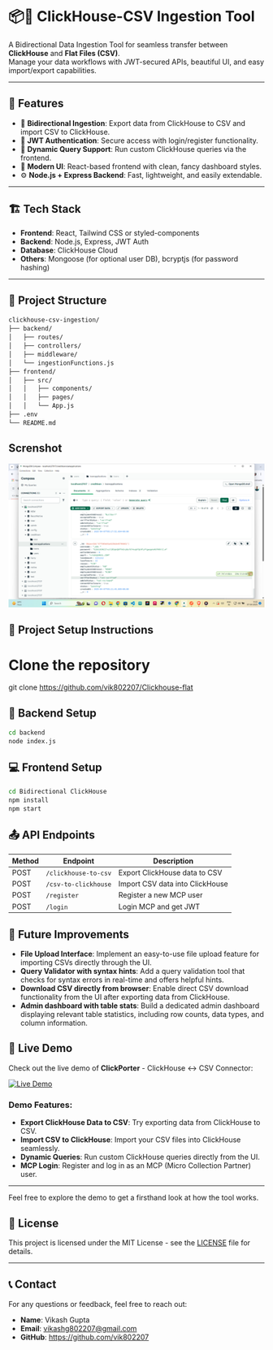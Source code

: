 # 📦📄 ClickHouse-CSV Ingestion Tool

A Bidirectional Data Ingestion Tool for seamless transfer between **ClickHouse** and **Flat Files (CSV)**.  
Manage your data workflows with JWT-secured APIs, beautiful UI, and easy import/export capabilities.

---

## 🚀 Features

- 🔁 **Bidirectional Ingestion**: Export data from ClickHouse to CSV and import CSV to ClickHouse.
- 🔐 **JWT Authentication**: Secure access with login/register functionality.
- 🧾 **Dynamic Query Support**: Run custom ClickHouse queries via the frontend.
- 🎨 **Modern UI**: React-based frontend with clean, fancy dashboard styles.
- ⚙️ **Node.js + Express Backend**: Fast, lightweight, and easily extendable.

---

## 🏗️ Tech Stack

- **Frontend**: React, Tailwind CSS or styled-components
- **Backend**: Node.js, Express, JWT Auth
- **Database**: ClickHouse Cloud
- **Others**: Mongoose (for optional user DB), bcryptjs (for password hashing)

---

## 📁 Project Structure
```bash
clickhouse-csv-ingestion/
├── backend/
│   ├── routes/
│   ├── controllers/
│   ├── middleware/
│   └── ingestionFunctions.js
├── frontend/
│   ├── src/
│   │   ├── components/
│   │   ├── pages/
│   │   └── App.js
├── .env
└── README.md
```
## Screnshot

![Alt text](https://github.com/vik802207/credit-loan-system/blob/master/img/Screenshot%20(338).png?raw=true)

## 🚀 Project Setup Instructions

# Clone the repository
git clone https://github.com/vik802207/Clickhouse-flat

## 🔧 Backend Setup
```bash
cd backend
node index.js
```

## 💻 Frontend Setup
```bash
cd Bidirectional ClickHouse
npm install
npm start
```

## 📤 API Endpoints

| Method | Endpoint             | Description                     |
| ------ | -------------------- | ------------------------------- |
| POST   | `/clickhouse-to-csv` | Export ClickHouse data to CSV   |
| POST   | `/csv-to-clickhouse` | Import CSV data into ClickHouse |
| POST   | `/register`          | Register a new MCP user         |
| POST   | `/login`             | Login MCP and get JWT           |

## 📌 Future Improvements

- **File Upload Interface**: Implement an easy-to-use file upload feature for importing CSVs directly through the UI.
- **Query Validator with syntax hints**: Add a query validation tool that checks for syntax errors in real-time and offers helpful hints.
- **Download CSV directly from browser**: Enable direct CSV download functionality from the UI after exporting data from ClickHouse.
- **Admin dashboard with table stats**: Build a dedicated admin dashboard displaying relevant table statistics, including row counts, data types, and column information.
## 🚀 Live Demo

Check out the live demo of **ClickPorter** - ClickHouse ↔️ CSV Connector:

[![Live Demo](https://img.shields.io/badge/Live%20Demo-Available-brightgreen)](https://clickhouse-flat.vercel.app/)


### Demo Features:
- **Export ClickHouse Data to CSV**: Try exporting data from ClickHouse to CSV.
- **Import CSV to ClickHouse**: Import your CSV files into ClickHouse seamlessly.
- **Dynamic Queries**: Run custom ClickHouse queries directly from the UI.
- **MCP Login**: Register and log in as an MCP (Micro Collection Partner) user.

---

Feel free to explore the demo to get a firsthand look at how the tool works.
## 📝 License

This project is licensed under the MIT License - see the [LICENSE](LICENSE) file for details.

---

## 📞 Contact

For any questions or feedback, feel free to reach out:

- **Name**: Vikash Gupta
- **Email**: vikashg802207@gmail.com
- **GitHub**: https://github.com/vik802207


